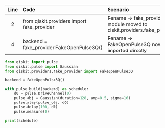 | Line | Code | Scenario | Reference | Artifact | Refactoring |
| :--: | :--- | :------- | :-------: | :------- | :---------- |
| 2 | from qiskit.providers import fake_provider | Rename -> fake_provider module moved to qiskit.providers.fake_provider | qrn_tax_ddbb-db9fa0e57b3c47a5bbd43fae7b2ee226 | qiskit.providers.fake_provider | from qiskit.providers.fake_provider import FakeOpenPulse3Q |
| 4 | backend = fake_provider.FakeOpenPulse3Q() | Rename -> FakeOpenPulse3Q now imported directly | qrn_tax_ddbb-db9fa0e57b3c47a5bbd43fae7b2ee226 | FakeOpenPulse3Q | backend = FakeOpenPulse3Q() |

```python
from qiskit import pulse
from qiskit.pulse import Gaussian
from qiskit.providers.fake_provider import FakeOpenPulse3Q

backend = FakeOpenPulse3Q()

with pulse.build(backend) as schedule:
    d0 = pulse.DriveChannel(0)
    pulse_obj = Gaussian(duration=128, amp=0.5, sigma=16)
    pulse.play(pulse_obj, d0)
    pulse.delay(100, d0)
    pulse.measure(0)

print(schedule)
```